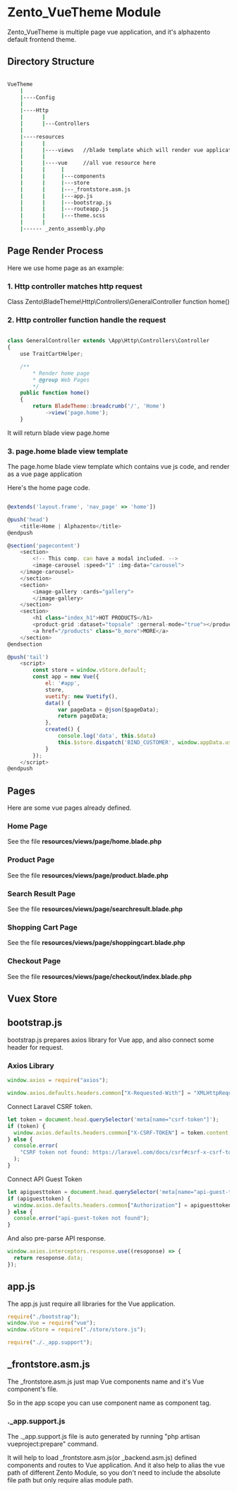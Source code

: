# Zento_VueTheme Module

Zento_VueTheme is multiple page vue application, and it's alphazento default frontend theme.

## Directory Structure

```bash

VueTheme
    |
    |----Config
    |
    |----Http
    |      |
    |      |---Controllers
    |
    |----resources
    |      |
    |      |----views   //blade template which will render vue application
    |      |
    |      |----vue     //all vue resource here
    |      |     |
    |      |     |---components
    |      |     |---store
    |      |     |---_frontstore.asm.js
    |      |     |---app.js
    |      |     |---bootstrap.js
    |      |     |---routeapp.js
    |      |     |---theme.scss
    |      |
    |------ _zento_assembly.php

```

## Page Render Process

Here we use home page as an example:

### 1. Http controller matches http request

Class Zento\BladeTheme\Http\Controllers\GeneralController function home()

### 2. Http controller function handle the request

```js

class GeneralController extends \App\Http\Controllers\Controller
{
    use TraitCartHelper;

    /**
        * Render home page
        * @group Web Pages
        */
    public function home()
    {
        return BladeTheme::breadcrumb('/', 'Home')
            ->view('page.home');
    }
```

It will return blade view page.home

### 3. page.home blade view template

The page.home blade view template which contains vue js code, and render as a vue page application

Here's the home page code.

```js

@extends('layout.frame', 'nav_page' => 'home'])

@push('head')
    <title>Home | Alphazento</title>
@endpush

@section('pagecontent')
    <section>
        <!-- This comp. can have a modal included. -->
        <image-carousel :speed="1" :img-data="carousel">
    </image-carousel>
    </section>
    <section>
        <image-gallery :cards="gallery">
        </image-gallery>
    </section>
    <section>
        <h1 class="index_h1">HOT PRODUCTS</h1>
        <product-grid :dataset="topsale" :gerneral-mode="true"></product-grid>
        <a href="/products" class="b_more">MORE</a>
    </section>
@endsection

@push('tail')
    <script>
        const store = window.vStore.default;
        const app = new Vue({
            el: '#app',
            store,
            vuetify: new Vuetify(),
            data() {
                var pageData = @json($pageData);
                return pageData;
            },
            created() {
                console.log('data', this.$data)
                this.$store.dispatch('BIND_CUSTOMER', window.appData.user);
            }
        });
    </script>
@endpush
```

## Pages

Here are some vue pages already defined.

### Home Page

See the file **resources/views/page/home.blade.php**

### Product Page

See the file **resources/views/page/product.blade.php**

### Search Result Page

See the file **resources/views/page/searchresult.blade.php**

### Shopping Cart Page

See the file **resources/views/page/shoppingcart.blade.php**

### Checkout Page

See the file **resources/views/page/checkout/index.blade.php**

## Vuex Store

## bootstrap.js

bootstrap.js prepares axios library for Vue app, and also connect some header for request.

### Axios Library

```js
window.axios = require("axios");

window.axios.defaults.headers.common["X-Requested-With"] = "XMLHttpRequest";
```

Connect Laravel CSRF token.

```js
let token = document.head.querySelector('meta[name="csrf-token"]');
if (token) {
  window.axios.defaults.headers.common["X-CSRF-TOKEN"] = token.content;
} else {
  console.error(
    "CSRF token not found: https://laravel.com/docs/csrf#csrf-x-csrf-token"
  );
}
```

Connect API Guest Token

```js
let apiguesttoken = document.head.querySelector('meta[name="api-guest-token"]');
if (apiguesttoken) {
  window.axios.defaults.headers.common["Authorization"] = apiguesttoken.content;
} else {
  console.error("api-guest-token not found");
}
```

And also pre-parse API response.

```js
window.axios.interceptors.response.use((resoponse) => {
  return resoponse.data;
});
```

## app.js

The app.js just require all libraries for the Vue application.

```js
require("./bootstrap");
window.Vue = require("vue");
window.vStore = require("./store/store.js");

require("./._app.support");
```

## \_frontstore.asm.js

The \_frontstore.asm.js just map Vue components name and it's Vue component's file.

So in the app scope you can use component name as component tag.

### .\_app.support.js

The .\_app.support.js file is auto generated by running "php artisan vueproject:prepare" command.

It will help to load \_frontstore.asm.js(or \_backend.asm.js) defined components and routes to Vue application. And it also help to alias the vue path of different Zento Module, so you don't need to include the absolute file path but only require alias module path.
